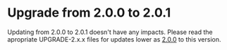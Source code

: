# Upgrade from 2.0.0 to 2.0.1

Updating from 2.0.0 to 2.0.1 doesn't have any impacts. Please read the apropriate UPGRADE-2.x.x files for updates lower as [2.0.0](UPGRADE-2.0.0.md) to this version.